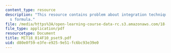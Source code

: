 ```yaml
---
content_type: resource
description: "This resource contains problem about integration techniques/taylor\u2019\
  s formula."
file: /media/https%3A/open-learning-course-data-rc.s3.amazonaws.com/18-014-calculus-with-theory-fall-2010/d80e0f59e3fee9259e51fc6bc93e39e0_MIT18_014F10_pset9.pdf
file_type: application/pdf
resourcetype: Document
title: MIT18_014F10_pset9.pdf
uid: d80e0f59-e3fe-e925-9e51-fc6bc93e39e0
---
```

